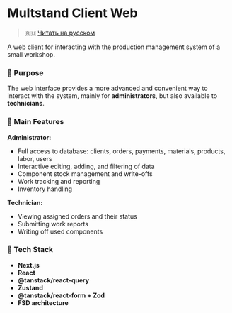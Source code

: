 
# Multstand Client Web

> 🇷🇺 [Читать на русском](README.ru.md)

A web client for interacting with the production management system of a small workshop.

### 🧩 Purpose

The web interface provides a more advanced and convenient way to interact with the system, mainly for **administrators**, but also available to **technicians**.

### 🔧 Main Features

**Administrator:**
- Full access to database: clients, orders, payments, materials, products, labor, users
- Interactive editing, adding, and filtering of data
- Component stock management and write-offs
- Work tracking and reporting
- Inventory handling

**Technician:**
- Viewing assigned orders and their status
- Submitting work reports
- Writing off used components

### 🧰 Tech Stack

- **Next.js**
- **React**
- **@tanstack/react-query**
- **Zustand**
- **@tanstack/react-form + Zod**
- **FSD architecture**
